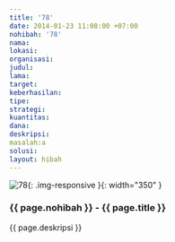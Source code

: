 ```yaml
---
title: '78'
date: 2014-01-23 11:08:00 +07:00
nohibah: '78'
nama:
lokasi:
organisasi:
judul:
lama:
target:
keberhasilan:
tipe:
strategi:
kuantitas:
dana:
deskripsi:
masalah:a
solusi:
layout: hibah
---
```


![78](/static/img/hibahcms/78.png){: .img-responsive }{: width="350" }

### {{ page.nohibah }} - {{ page.title }}

{{ page.deskripsi }}

